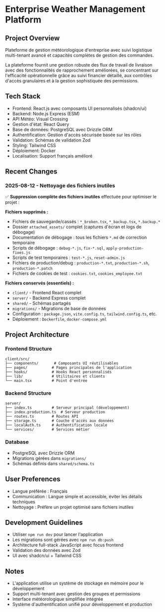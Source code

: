 # Enterprise Weather Management Platform

## Project Overview
Plateforme de gestion météorologique d'entreprise avec suivi logistique multi-tenant avancé et capacités complètes de gestion des commandes.

La plateforme fournit une gestion robuste des flux de travail de livraison avec des fonctionnalités de rapprochement améliorées, se concentrant sur l'efficacité opérationnelle grâce au suivi financier détaillé, aux contrôles d'accès granulaires et à la gestion sophistiquée des permissions.

## Tech Stack
- Frontend: React.js avec composants UI personnalisés (shadcn/ui)
- Backend: Node.js Express (ESM)
- API Météo: Visual Crossing
- Gestion d'état: React Query
- Base de données: PostgreSQL avec Drizzle ORM
- Authentification: Gestion d'accès sécurisée basée sur les rôles
- Validation: Schémas de validation Zod
- Styling: Tailwind CSS
- Déploiement: Docker
- Localisation: Support français amélioré

## Recent Changes

### 2025-08-12 - Nettoyage des fichiers inutiles
✅ **Suppression complète des fichiers inutiles** effectuée pour optimiser le projet :

**Fichiers supprimés :**
- Fichiers de sauvegarde/cassés : `*_broken.tsx`, `*_backup.tsx`, `*.backup.*`
- Dossier `attached_assets/` complet (captures d'écran et logs de débogage)
- Documentation de débogage : tous les fichiers `*.md` de correction temporaire
- Scripts de débogage : `debug-*.js`, `fix-*.sql`, `apply-production-fixes.js`
- Scripts de test temporaires : `test-*.js`, `reset-admin.js`
- Fichiers de production/debug : `production-*.txt`, `production-*.sh`, `production-*.patch`
- Fichiers de cookies de test : `cookies.txt`, `cookies_employee.txt`

**Fichiers conservés (essentiels) :**
- `client/` - Frontend React complet
- `server/` - Backend Express complet
- `shared/` - Schémas partagés
- `migrations/` - Migrations de base de données
- Configuration : `package.json`, `vite.config.ts`, `tailwind.config.ts`, etc.
- Déploiement : `Dockerfile`, `docker-compose.yml`

## Project Architecture

### Frontend Structure
```
client/src/
├── components/       # Composants UI réutilisables
├── pages/           # Pages principales de l'application
├── hooks/           # Hooks React personnalisés
├── lib/             # Utilitaires et clients
└── main.tsx         # Point d'entrée
```

### Backend Structure
```
server/
├── index.ts         # Serveur principal (développement)
├── index.production.ts  # Serveur production
├── routes.ts        # Routes API
├── storage.ts       # Couche d'accès aux données
├── localAuth.ts     # Authentification locale
└── services/        # Services métier
```

### Database
- PostgreSQL avec Drizzle ORM
- Migrations gérées dans `migrations/`
- Schémas définis dans `shared/schema.ts`

## User Preferences
- Langue préférée : Français
- Communication : Langue simple et accessible, éviter les détails techniques
- Nettoyage : Préfère un projet optimisé sans fichiers inutiles

## Development Guidelines
- Utiliser `npm run dev` pour lancer l'application
- Les migrations sont gérées avec `npm run db:push`
- Architecture full-stack JavaScript avec focus frontend
- Validation des données avec Zod
- UI avec shadcn/ui + Tailwind CSS

## Notes
- L'application utilise un système de stockage en mémoire pour le développement
- Support multi-tenant avec gestion des groupes et permissions
- Interface météorologique simplifiée intégrée
- Système d'authentification unifié pour développement et production
